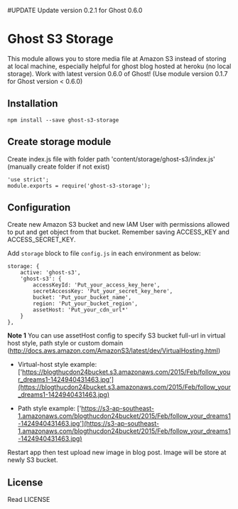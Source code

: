 #UPDATE
Update version 0.2.1 for Ghost 0.6.0

# Ghost S3 Storage

This module allows you to store media file at Amazon S3 instead of storing at local machine, especially helpful for ghost blog hosted at heroku (no local storage). Work with latest version 0.6.0 of Ghost! (Use module version 0.1.7 for Ghost version < 0.6.0)

## Installation

    npm install --save ghost-s3-storage

## Create storage module

Create index.js file with folder path 'content/storage/ghost-s3/index.js' (manually create folder if not exist)

    'use strict';
    module.exports = require('ghost-s3-storage');

## Configuration

Create new Amazon S3 bucket and new IAM User with permissions allowed to put and get object from that bucket. Remember saving ACCESS_KEY and ACCESS_SECRET_KEY.

Add `storage` block to file `config.js` in each environment as below:

    storage: {
        active: 'ghost-s3',
        'ghost-s3': {
            accessKeyId: 'Put_your_access_key_here',
            secretAccessKey: 'Put_your_secret_key_here',
            bucket: 'Put_your_bucket_name',
            region: 'Put_your_bucket_region',
            assetHost: 'Put_your_cdn_url*'
        }
    },

**Note 1**
You can use assetHost config to specify S3 bucket full-url in virtual host style, path style or custom domain (http://docs.aws.amazon.com/AmazonS3/latest/dev/VirtualHosting.html)

- Virtual-host style example: ['https://blogthucdon24bucket.s3.amazonaws.com/2015/Feb/follow_your_dreams1-1424940431463.jpg'](https://blogthucdon24bucket.s3.amazonaws.com/2015/Feb/follow_your_dreams1-1424940431463.jpg)

- Path style example: ['https://s3-ap-southeast-1.amazonaws.com/blogthucdon24bucket/2015/Feb/follow_your_dreams1-1424940431463.jpg'](https://s3-ap-southeast-1.amazonaws.com/blogthucdon24bucket/2015/Feb/follow_your_dreams1-1424940431463.jpg)

Restart app then test upload new image in blog post. Image will be store at newly S3 bucket.

## License

Read LICENSE
